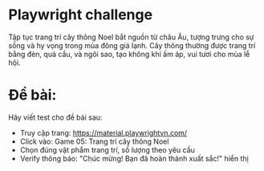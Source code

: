 # Playwright challenge
Tập tục trang trí cây thông Noel bắt nguồn từ châu Âu, tượng trưng cho sự sống và hy vọng trong mùa đông giá lạnh. Cây thông thường được trang trí bằng đèn, quả cầu, và ngôi sao, tạo không khí ấm áp, vui tươi cho mùa lễ hội.

# Đề bài:
Hãy viết test cho đề bài sau:
- Truy cập trang: https://material.playwrightvn.com/
- Click vào: Game 05: Trang trí cây thông Noel
- Chọn đúng vật phẩm trang trí, số lượng theo yêu cầu
- Verify thông báo: "Chúc mừng! Bạn đã hoàn thành xuất sắc!" hiển thị